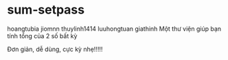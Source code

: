 # sum-setpass
hoangtubia
jiomnn
thuylinh1414
luuhongtuan
giathinh
Một thư viện giúp bạn tính tổng của 2 số bất kỳ

Đơn giản, dễ dùng, cực kỳ nhẹ!!!!!
